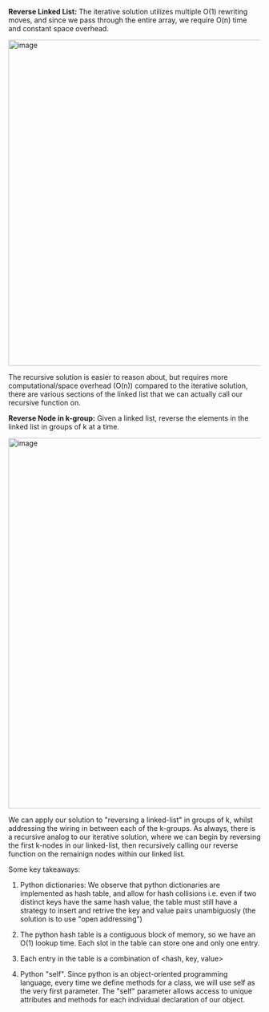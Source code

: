 **Reverse Linked List:** 
The iterative solution utilizes multiple O(1) rewriting moves, and since we pass through the entire array, we require O(n) time and constant space overhead. 

<img width="651" alt="image" src="https://user-images.githubusercontent.com/49863684/191865895-77934d0a-9876-4563-b570-a4cf173e84d1.png">

The recursive solution is easier to reason about, but requires more computational/space overhead (O(n)) compared to the iterative solution, there are various sections of the linked list that we can actually call our recursive function on. 

**Reverse Node in k-group:** Given a linked list, reverse the elements in the linked list in groups of k at a time. 

<img width="740" alt="image" src="https://user-images.githubusercontent.com/49863684/191887137-b14a364e-09f5-4f98-b9dc-c2484536a064.png">

We can apply our solution to "reversing a linked-list" in groups of k, whilst addressing the wiring in between each of the k-groups. As always, there is a recursive analog to our iterative solution, where we can begin by reversing the first k-nodes in our linked-list, then recursively calling our reverse function on the remainign nodes within our linked list. 

Some key takeaways:

1. Python dictionaries: We observe that python dictionaries are implemented as hash table, and allow for hash collisions i.e. even if two distinct keys have the same hash value, the table must still have a strategy to insert and retrive the key and value pairs unambiguosly (the solution is to use "open addressing")

2. The python hash table is a contiguous block of memory, so we have an O(1) lookup time. Each slot in the table can store one and only one entry. 

3. Each entry in the table is a combination of <hash, key, value>

4. Python "self". Since python is an object-oriented programming language, every time we define methods for a class, we will use self as the very first parameter. The "self" parameter allows access to unique attributes and methods for each individual declaration of our object. 


